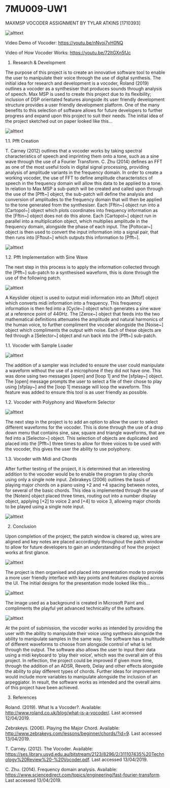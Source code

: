 # 7MU009-UW1
MAXMSP VOCODER ASSIGNMENT BY TYLAR ATKINS [1710393]

![alttext](https://i.gyazo.com/3941a2009a2bdbc12dbe11503ec9b1ea.png)

Video Demo of Vocoder: https://youtu.be/nNvoi7yH0NQ

Video of How Vocoder Works: https://youtu.be/72ItGXn5fJc

1.	Research & Development

The purpose of this project is to create an innovative software tool to enable the user to manipulate their voice through the use of digital synthesis. The initial idea for research and development is a vocoder, Roland (2019) outlines a vocoder as a synthesiser that produces sounds through analysis of speech. Max MSP is used to create this project due to its flexibility; inclusion of DSP orientated features alongside its user friendly development structure provides a user friendly development platform. One of the many benefits to this selection of software allows for future developers to further progress and expand upon this project to suit their needs. The initial idea of the project sketched out on paper looked like this...

![alttext](https://i.gyazo.com/f3d245a7cc5afdc6a1741a6b38b331b8.png)

1.1.	Pfft Creation

T. Carney (2012) outlines that a vocoder works by taking spectral characteristics of speech and imprinting them onto a tone, such as a sine wave through the use of a Fourier Transform. C. Zhu (2014) defines an FFT as one of the most useful tools in digital signal processing, providing analysis of amplitude variants in the frequency domain. In order to create a working vocoder, the use of FFT to define amplitude characteristics of speech in the frequency domain will allow this data to be applied to a tone. In relation to Max MSP a sub-patch will be created and called upon through the use of the [Pfft~] object, the sub-patch will define the analysis and conversion of amplitudes to the frequency domain that will then be applied to the tone generated from the synthesiser. Each [Fftin~] object run into a [Cartopol~] object which plots coordinates into frequency information as the [Fftin~] object does not do this alone. Each [Cartopol~] object run in parallel into a multiplication object, which multiplies amplitude in the frequency domain, alongside the phase of each input. The [Poltocar~] object is then used to convert the input information into a signal pair, that then runs into [Fftout~] which outputs this information to [Pfft~].

![alttext](https://i.gyazo.com/82cc81991a108cfa4064f1b9c04588ac.png)

1.2.	Pfft Implementation with Sine Wave

The next step in this process is to apply the information collected through the [Pfft~] sub-patch to a synthesised waveform, this is done through the use of the following patch. 

![alttext](https://i.gyazo.com/fc723dd02259c482c91bb59a05458023.png)
 
A Keyslider object is used to output midi information into an [Mtof] object which converts midi information into a frequency. This frequency information is then fed into a [Cycle~] object which generates a sine wave at a reference point of 440Hz. The [Zerox~] object that feeds into the two mathematical definitions attenuates the amplitude and natural harmonics of the human voice, to further compliment the vocoder alongside the [Noise~] object which compliments the output with noise. Each of these objects are fed through a [Selector~] object and run back into the [Pfft~] sub-patch. 

1.1.	Vocoder with Sample Loader

![alttext](https://i.gyazo.com/2f0386765644296892e466e19404fe61.png)
 
The addition of a sampler was included to ensure the user could manipulate a waveform without the use of a microphone if they did not have one. This was done using two messages [open] and [loop 1] and the [sfplay~] object. The [open] message prompts the user to select a file of their chose to play using [sfplay~] and the [loop 1] message will loop the waveform. This feature was added to ensure this tool is as user friendly as possible. 

1.2.	Vocoder with Polyphony and Waveform Selector

![alttext](https://i.gyazo.com/93cf34cbeb0275fc613f33bfae3a6c03.png)

The next step in the project is to add an option to allow the user to select different waveforms for the vocoder. This is done through the use of a drop down menu that contains sine, saw, square and triangle waveforms, that are fed into a [Selector~] object. This selection of objects are duplicated and placed into the [Pfft~] three times to allow for three voices to be used with the vocoder, this gives the user the ability to use polyphony. 

1.3.	Vocoder with Midi and Chords

After further testing of the project, it is determined that an interesting addition to the vocoder would be to enable the program to play chords using only a single note input. Zebrakeys (2006) outlines the basis of playing major chords on a piano using +2 and +4 spacing between notes, for several of the basic chords. This idea is implemented through the use of the [Notein] object placed three times, routing out into a number display object, applying [+2] to voice 2 and [+4] to voice 3, allowing major chords to be played using a single note input. 

![alttext](https://i.gyazo.com/ccefc22d5589e8efcd8ecdb9cf67eb1a.png)
 
2.	Conclusion

Upon completion of the project, the patch window is cleared up, wires are aligned and key notes are placed accordingly throughout the patch window to allow for future developers to gain an understanding of how the project works at first glance. 

![alttext](https://i.gyazo.com/43c8e5fdda7c8dcaf2766e8b117d1334.png)
 
The project is then organised and placed into presentation mode to provide a more user friendly interface with key points and features displayed across the UI. The initial designs for the presentation mode looked like this...

![alttext](https://i.gyazo.com/a71b03c7a2bdbcbf3351a0f34bb1a0e2.png)

The image used as a background is created in Microsoft Paint and compliments the playful yet advanced technicality of the software.

![alttext](https://i.gyazo.com/3941a2009a2bdbc12dbe11503ec9b1ea.png)
 
At the point of submission, the vocoder works as intended by providing the user with the ability to manipulate their voice using synthesis alongside the ability to manipulate samples in the same way. The software has a multitude of different waveforms to choose from alongside control of what is let through the output. The software also allows the user to input their data using a midi keyboard to ‘play their voice’, which was the overall aim of this project. In reflection, the project could be improved if given more time, through the addition of an ADSR, Reverb, Delay and other effects alongside the ability to play different types of chords. Further ideas for improvement would include more variables to manipulate alongside the inclusion of an arpeggiator. In result, the software works as intended and the overall aims of this project have been achieved. 

3.	References

Roland. (2019). What Is a Vocoder?. Available: http://www.roland.co.uk/blog/what-is-a-vocoder/. Last accessed 12/04/2019.

Zebrakeys. (2006). Playing the Major Chord. Available: http://www.zebrakeys.com/lessons/beginner/chords/?id=9. Last accessed 13/04/2019.

T. Carney. (2012). The Vocoder. Available: https://ses.library.usyd.edu.au/bitstream/2123/8296/2/311107435%20Technology%20Review%20-%20Vocoder.pdf. Last accessed 13/04/2019.

C. Zhu. (2014). Frequency domain analysis. Available: https://www.sciencedirect.com/topics/engineering/fast-fourier-transform. Last accessed 13/04/2019.
